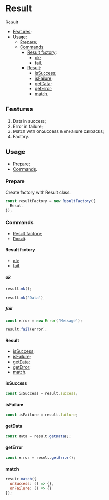 # Result
Result

- [Features](#features);
- [Usage](#usage):
    - [Prepare](#prepare);
    - [Commands](#commands):
        - [Result factory](#result-factory):
            - [ok](#ok);
            - [fail](#fail).
        - [Result](#result):
            - [isSuccess](#isSuccess);
            - [isFailure](#isFailure);
            - [getData](#getData);
            - [getError](#getError);
            - [match](#match).

## Features
1) Data in success;
2) Error in failure;
3) Match with onSuccess & onFailure callbacks;
4) Factory.

## Usage
- [Prepare](#prepare);
- [Commands](#commands).

### Prepare
Create factory with Result class.

```js
const resultFactory = new ResultFactory({
  Result
});
```

### Commands
- [Result factory](#result-factory);
- [Result](#result).

#### Result factory
- [ok](#ok);
- [fail](#fail).

##### ok
```js
result.ok();
```

```js
result.ok('Data');
```

##### fail
```js
const error = new Error('Message');

result.fail(error);
```

#### Result
- [isSuccess](#isSuccess);
- [isFailure](#isFailure);
- [getData](#getData);
- [getError](#getError);
- [match](#match).

#### isSuccess
```js
const isSuccess = result.success;
```

#### isFailure
```js
const isFailure = result.failure;
```

#### getData
```js
const data = result.getData();
```

#### getError
```js
const error = result.getError();
```

#### match
```js
result.match({
  onSuccess: () => {},
  onFailure: () => {}
});
```
